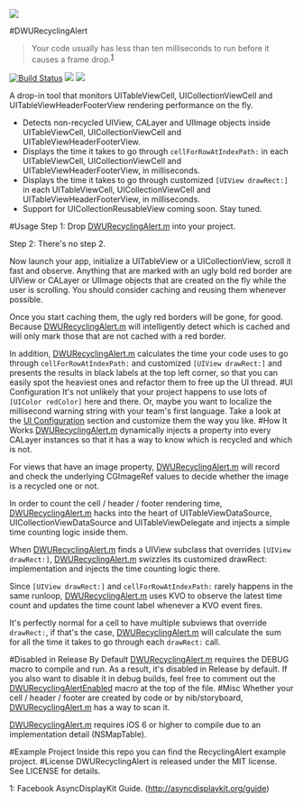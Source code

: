 ![][demo]

#DWURecyclingAlert
> Your code usually has less than ten milliseconds to run before it causes a frame drop.<sup>[1](#myfootnote1)</sup>
>

[![Build Status](https://travis-ci.org/diwu/DWURecyclingAlert.svg?branch=master)](https://travis-ci.org/diwu/DWURecyclingAlert)
[![](https://img.shields.io/badge/license-MIT-blue.svg)][license]
[![](https://img.shields.io/badge/swift-compatible-orange.svg)][project]

A drop-in tool that monitors UITableViewCell, UICollectionViewCell and UITableViewHeaderFooterView rendering performance on the fly.

* Detects non-recycled UIView, CALayer and UIImage objects inside UITableViewCell, UICollectionViewCell and UITableViewHeaderFooterView.
* Displays the time it takes to go through `cellForRowAtIndexPath:` in each UITableViewCell, UICollectionViewCell and UITableViewHeaderFooterView, in milliseconds.
* Displays the time it takes to go through customized `[UIView drawRect:]` in each UITableViewCell, UICollectionViewCell and UITableViewHeaderFooterView, in milliseconds.
* Support for UICollectionReusableView coming soon. Stay tuned.

#Usage
Step 1: Drop [DWURecyclingAlert.m][code] into your project.

Step 2: There's no step 2. 

Now launch your app, initialize a UITableView or a UICollectionView, scroll it fast and observe. Anything that are marked with an ugly bold red border are UIView or CALayer or UIImage objects that are created on the fly while the user is scrolling. You should consider caching and reusing them whenever possible.

Once you start caching them, the ugly red borders will be gone, for good. Because [DWURecyclingAlert.m][code] will intelligently detect which is cached and will only mark those that are not cached with a red border.

In addition, [DWURecyclingAlert.m][code] calculates the time your code uses to go through `cellForRowAtIndexPath:` and customized `[UIView drawRect:]` and presents the results in black labels at the top left corner, so that you can easily spot the heaviest ones and refactor them to free up the UI thread.
#UI Configuration
It's not unlikely that your project happens to use lots of `[UIColor redColor]` here and there. Or, maybe you want to localize the millisecond warning string with your team's first language. Take a look at the [UI Configuration][code_line_39] section and customize them the way you like.
#How It Works
[DWURecyclingAlert.m][code] dynamically injects a property into every CALayer instances so that it has a way to know which is recycled and which is not. 

For views that have an image property, [DWURecyclingAlert.m][code] will record and check the underlying CGImageRef values to decide whether the image is a recycled one or not.

In order to count the cell / header / footer rendering time, [DWURecyclingAlert.m][code] hacks into the heart of UITableViewDataSource, UICollectionViewDataSource and UITableViewDelegate and injects a simple time counting logic inside them.

When [DWURecyclingAlert.m][code] finds a UIView subclass that overrides `[UIView drawRect:]`, [DWURecyclingAlert.m][code] swizzles its customized drawRect: implementation and injects the time counting logic there.

Since `[UIView drawRect:]` and `cellForRowAtIndexPath:` rarely happens in the same runloop, [DWURecyclingAlert.m][code] uses KVO to observe the latest time count and updates the time count label whenever a KVO event fires.

It's perfectly normal for a cell to have multiple subviews that override `drawRect:`, if that's the case, [DWURecyclingAlert.m][code] will calculate the sum for all the time it takes to go through each `drawRect:` call.

#Disabled in Release By Default
[DWURecyclingAlert.m][code] requires the DEBUG macro to compile and run. As a result, it's disabled in Release by default. If you also want to disable it in debug builds, feel free to comment out the [DWURecyclingAlertEnabled][code_line_23] macro at the top of the file.
#Misc
Whether your cell / header / footer are created by code or by nib/storyboard, [DWURecyclingAlert.m][code] has a way to scan it.

[DWURecyclingAlert.m][code] requires iOS 6 or higher to compile due to an implementation detail (NSMapTable).

#Example Project
Inside this repo you can find the RecyclingAlert example project. 
#License
DWURecyclingAlert is released under the MIT license. See LICENSE for details.

[code]: ./RecyclingAlert/DWURecyclingAlert/DWURecyclingAlert.m
[code_line_23]: ./RecyclingAlert/DWURecyclingAlert/DWURecyclingAlert.m#L23
[code_line_39]: ./RecyclingAlert/DWURecyclingAlert/DWURecyclingAlert.m#L39
[project]: https://github.com/diwu/DWURecyclingAlert
[demo]: https://raw.githubusercontent.com/diwu/ui-markdown-store/master/demo_8.gif
[license]: ./LICENSE
<a name="myfootnote1">1</a>: Facebook AsyncDisplayKit Guide. (http://asyncdisplaykit.org/guide)